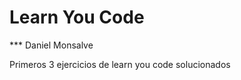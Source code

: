 Learn You Code
=============

*** Daniel Monsalve

Primeros 3 ejercicios de learn you code solucionados
